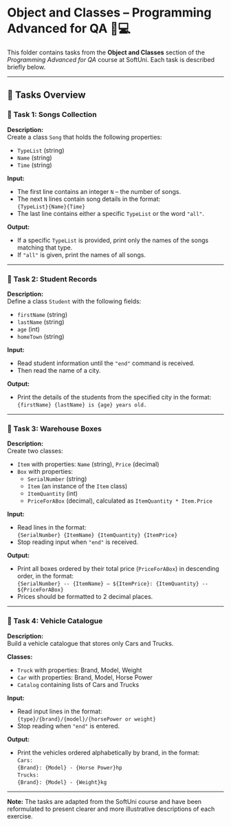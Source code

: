 # Object and Classes – Programming Advanced for QA 🧑💻

This folder contains tasks from the **Object and Classes** section of the _Programming Advanced for QA_ course at SoftUni. Each task is described briefly below.

---

## 🔧 Tasks Overview

### 📝 Task 1: Songs Collection

**Description:**  
Create a class `Song` that holds the following properties:  
- `TypeList` (string)  
- `Name` (string)  
- `Time` (string)  

**Input:**  
- The first line contains an integer `N` – the number of songs.  
- The next `N` lines contain song details in the format:  
  `{TypeList}{Name}{Time}`  
- The last line contains either a specific `TypeList` or the word `"all"`.

**Output:**  
- If a specific `TypeList` is provided, print only the names of the songs matching that type.  
- If `"all"` is given, print the names of all songs.

---

### 📝 Task 2: Student Records

**Description:**  
Define a class `Student` with the following fields:  
- `firstName` (string)  
- `lastName` (string)  
- `age` (int)  
- `homeTown` (string)  

**Input:**  
- Read student information until the `"end"` command is received.  
- Then read the name of a city.

**Output:**  
- Print the details of the students from the specified city in the format:  
  `{firstName} {lastName} is {age} years old.`

---

### 📝 Task 3: Warehouse Boxes

**Description:**  
Create two classes:  
- `Item` with properties: `Name` (string), `Price` (decimal)  
- `Box` with properties:  
  - `SerialNumber` (string)  
  - `Item` (an instance of the `Item` class)  
  - `ItemQuantity` (int)  
  - `PriceForABox` (decimal), calculated as `ItemQuantity * Item.Price`

**Input:**  
- Read lines in the format:  
  `{SerialNumber} {ItemName} {ItemQuantity} {ItemPrice}`  
- Stop reading input when `"end"` is received.

**Output:**  
- Print all boxes ordered by their total price (`PriceForABox`) in descending order, in the format:  
  `{SerialNumber} -- {ItemName} – ${ItemPrice}: {ItemQuantity} -- ${PriceForABox}`  
- Prices should be formatted to 2 decimal places.

---

### 📝 Task 4: Vehicle Catalogue

**Description:**  
Build a vehicle catalogue that stores only Cars and Trucks.

**Classes:**  
- `Truck` with properties: Brand, Model, Weight  
- `Car` with properties: Brand, Model, Horse Power  
- `Catalog` containing lists of Cars and Trucks

**Input:**  
- Read input lines in the format:  
  `{type}/{brand}/{model}/{horsePower or weight}`  
- Stop reading when `"end"` is entered.

**Output:**  
- Print the vehicles ordered alphabetically by brand, in the format:  
  `Cars:`  
  `{Brand}: {Model} - {Horse Power}hp`  
  `Trucks:`  
  `{Brand}: {Model} - {Weight}kg`

---

**Note:** The tasks are adapted from the SoftUni course and have been reformulated to present clearer and more illustrative descriptions of each exercise.
